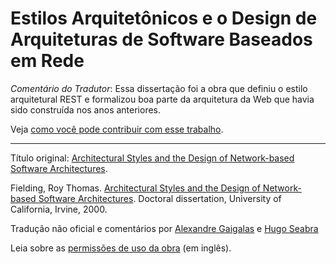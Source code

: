 # Estilos Arquitetônicos e o Design de Arquiteturas de Software Baseados em Rede

_Comentário do Tradutor_: Essa dissertação foi a obra que definiu o estilo arquitetural REST e formalizou boa parte da arquitetura da Web que havia sido construída nos anos anteriores. 

Veja [como você pode contribuir com esse trabalho](CONTRIBUTING.md).

---

Título original: [Architectural Styles and the Design of Network-based Software Architectures](https://www.ics.uci.edu/~fielding/pubs/dissertation/top.htm).

Fielding, Roy Thomas. [Architectural Styles and the Design of Network-based Software Architectures](https://www.ics.uci.edu/~fielding/pubs/dissertation/faq.htm). Doctoral dissertation, University of California, Irvine, 2000.

Tradução não oficial e comentários por [Alexandre Gaigalas](http://gaigalas.net) e [Hugo Seabra](http://twitter.com/hugoseabra19) 

Leia sobre as [permissões de uso da obra](https://www.ics.uci.edu/~fielding/pubs/dissertation/faq.htm) (em inglês).

